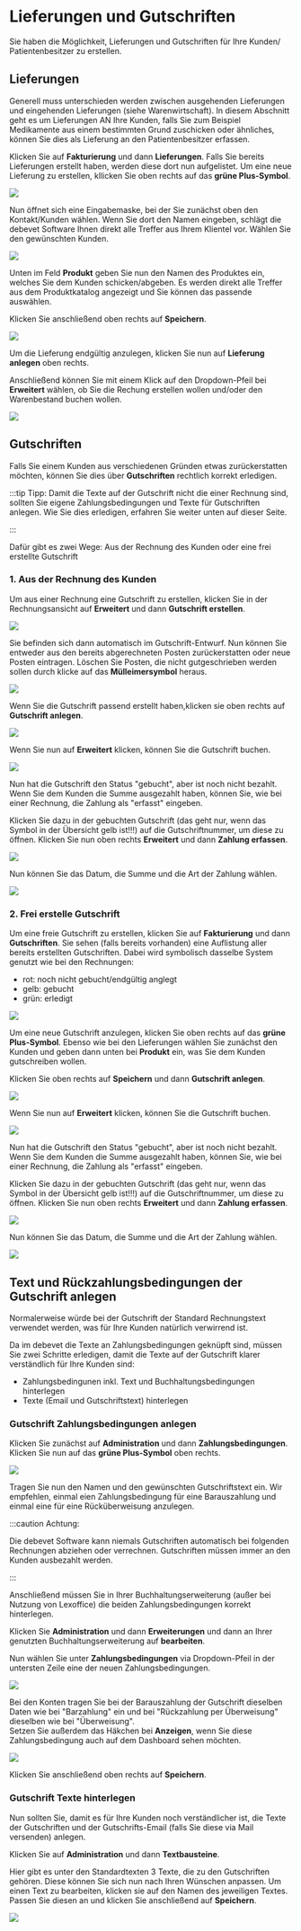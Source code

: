 # Lieferungen und Gutschriften 


Sie haben die Möglichkeit, Lieferungen und Gutschriften für Ihre Kunden/ Patientenbesitzer zu erstellen. 

## Lieferungen 

Generell muss unterschieden werden zwischen ausgehenden Lieferungen und eingehenden Lieferungen (siehe Warenwirtschaft). In diesem Abschnitt
geht es um Lieferungen AN Ihre Kunden, falls Sie zum Beispiel Medikamente aus einem bestimmten Grund zuschicken oder ähnliches,
können Sie dies als Lieferung an den Patientenbesitzer erfassen.   

Klicken Sie auf **Fakturierung** und dann **Lieferungen**. Falls Sie bereits Lieferungen erstellt haben, werden diese dort nun aufgelistet. 
Um eine neue Lieferung zu erstellen, kllicken Sie oben rechts auf das **grüne Plus-Symbol**.   

![](../../static/img/Rechnungen/ausgangslieferung1.png)  

Nun öffnet sich eine Eingabemaske, bei der Sie zunächst oben den Kontakt/Kunden wählen. Wenn Sie dort den Namen eingeben, schlägt 
die debevet Software Ihnen direkt alle Treffer aus Ihrem Klientel vor. Wählen Sie den gewünschten Kunden.   

![](../../static/img/Rechnungen/ausgangslieferung2.png)

Unten im Feld **Produkt** geben Sie nun den Namen des Produktes ein, welches Sie dem Kunden schicken/abgeben. Es werden 
direkt alle Treffer aus dem Produktkatalog angezeigt und Sie können das passende auswählen.  
 
Klicken Sie anschließend oben rechts auf **Speichern**. 

![](../../static/img/Rechnungen/ausgangslieferung3.png)  

Um die Lieferung endgültig anzulegen, klicken Sie nun auf **Lieferung anlegen** oben rechts.  

Anschließend können Sie mit einem Klick auf den Dropdown-Pfeil bei **Erweitert** wählen, ob Sie die Rechung erstellen wollen und/oder 
den Warenbestand buchen wollen.  

![](../../static/img/Rechnungen/ausgangslieferung4.png)  

## Gutschriften  

Falls Sie einem Kunden aus verschiedenen Gründen etwas zurückerstatten möchten, können Sie dies über **Gutschriften** rechtlich korrekt
erledigen. 

:::tip Tipp: 
Damit die Texte auf der Gutschrift nicht die einer Rechnung sind, sollten Sie eigene Zahlungsbedingungen und Texte für Gutschriften anlegen. Wie Sie dies 
erledigen, erfahren Sie weiter unten auf dieser Seite.  

:::  

Dafür gibt es zwei Wege: Aus der Rechnung des Kunden oder eine frei erstellte Gutschrift

### 1. Aus der Rechnung des Kunden

Um aus einer Rechnung  eine Gutschrift zu erstellen, klicken Sie in der Rechnungsansicht auf **Erweitert** und dann **Gutschrift erstellen**.

![](../../static/img/Rechnungen/rechnung_zu_gutschrift.png)

Sie befinden sich dann automatisch im Gutschrift-Entwurf. Nun können Sie entweder aus den bereits abgerechneten Posten zurückerstatten oder neue Posten eintragen. Löschen Sie Posten, die nicht gutgeschrieben werden sollen
durch klicke auf das **Mülleimersymbol** heraus.   

![](../../static/img/Rechnungen/rechnung_zu_gutschrift2.png) 

Wenn Sie die Gutschrift passend erstellt haben,klicken sie oben rechts auf **Gutschrift anlegen**. 

![](../../static/img/Rechnungen/gutschrift_anlegen_rechnung.png)

Wenn Sie nun auf **Erweitert** klicken, können Sie die Gutschrift buchen.

![](../../static/img/Rechnungen/re_gutschrift3.png)

Nun hat die Gutschrift den Status "gebucht", aber ist noch nicht bezahlt. Wenn Sie dem Kunden die Summe ausgezahlt haben, können
Sie, wie bei einer Rechnung, die Zahlung als "erfasst" eingeben.

Klicken Sie dazu in der gebuchten Gutschrift (das geht nur, wenn das Symbol in der Übersicht gelb ist!!!) auf die Gutschriftnummer,
um diese zu öffnen. Klicken Sie nun oben rechts **Erweitert** und dann **Zahlung erfassen**.

![](../../static/img/Rechnungen/re_gutschrift4.png)

Nun können Sie das Datum, die Summe und die Art der Zahlung wählen.

![](../../static/img/Rechnungen/re_gutschrift5.png)

### 2. Frei erstelle Gutschrift 

Um eine freie Gutschrift zu erstellen, klicken Sie auf **Fakturierung** und dann **Gutschriften**. Sie sehen (falls bereits vorhanden) eine Auflistung aller bereits
erstellten Gutschriften. Dabei wird symbolisch dasselbe System genutzt wie bei den Rechnungen:  

* rot: noch nicht gebucht/endgültig anglegt
* gelb: gebucht 
* grün: erledigt  

![](../../static/img/Rechnungen/re_gutschrift1.png)  

Um eine neue Gutschrift anzulegen, klicken Sie oben rechts auf das **grüne Plus-Symbol**. Ebenso wie bei den Lieferungen wählen Sie
zunächst den Kunden und geben dann unten bei **Produkt** ein, was Sie dem Kunden gutschreiben wollen. 

Klicken Sie oben rechts auf **Speichern** und dann **Gutschrift anlegen**.  

![](../../static/img/Rechnungen/re_gutschrift2.png)  

Wenn Sie nun auf **Erweitert** klicken, können Sie die Gutschrift buchen.  

![](../../static/img/Rechnungen/re_gutschrift3.png)  

Nun hat die Gutschrift den Status "gebucht", aber ist noch nicht bezahlt. Wenn Sie dem Kunden die Summe ausgezahlt haben, können 
Sie, wie bei einer Rechnung, die Zahlung als "erfasst" eingeben.  

Klicken Sie dazu in der gebuchten Gutschrift (das geht nur, wenn das Symbol in der Übersicht gelb ist!!!) auf die Gutschriftnummer,
um diese zu öffnen. Klicken Sie nun oben rechts **Erweitert** und dann **Zahlung erfassen**.  

![](../../static/img/Rechnungen/re_gutschrift4.png)  

Nun können Sie das Datum, die Summe und die Art der Zahlung wählen.  

![](../../static/img/Rechnungen/re_gutschrift5.png)

## Text und Rückzahlungsbedingungen der Gutschrift anlegen 

Normalerweise würde bei der Gutschrift der Standard Rechnungstext verwendet werden, was für Ihre Kunden natürlich verwirrend ist.  

Da im debevet die Texte an Zahlungsbedingungen geknüpft sind, müssen Sie zwei Schritte erledigen, damit die Texte auf der Gutschrift klarer verständlich für Ihre 
Kunden sind:

* Zahlungsbedingunen inkl. Text und Buchhaltungsbedingungen hinterlegen
* Texte (Email und Gutschriftstext) hinterlegen

### Gutschrift Zahlungsbedingungen anlegen  

Klicken Sie zunächst auf **Administration** und dann **Zahlungsbedingungen**. Klicken Sie nun auf das **grüne Plus-Symbol** oben rechts.

![](../../static/img/Rechnungen/gutschriftzahlung1.png)  

Tragen Sie nun den Namen und den gewünschten Gutschriftstext ein. Wir empfehlen, einmal eien Zahlungsbedingung für eine Barauszahlung und einmal eine für eine 
Rücküberweisung anzulegen.   

:::caution Achtung:  

Die debevet Software kann niemals Gutschriften automatisch bei folgenden Rechnungen abziehen oder verrechnen. Gutschriften müssen immer an den Kunden
ausbezahlt werden.  

:::   

Anschließend müssen Sie in Ihrer Buchhaltungserweiterung (außer bei Nutzung von Lexoffice) die beiden Zahlungsbedingungen korrekt hinterlegen. 

Klicken Sie **Administration** und dann **Erweiterungen** und dann an Ihrer genutzten Buchhaltungserweiterung auf **bearbeiten**. 

Nun wählen Sie unter **Zahlungsbedingungen** via Dropdown-Pfeil in der untersten Zeile eine der neuen Zahlungsbedingungen.   

![](../../static/img/Rechnungen/gutschriftzahlung3.png)   

Bei den Konten tragen Sie bei der Barauszahlung der Gutschrift dieselben Daten wie bei "Barzahlung" ein und bei "Rückzahlung per Überweisung" dieselben wie
bei "Überweisung".  
Setzen Sie außerdem das Häkchen bei **Anzeigen**, wenn Sie diese Zahlungsbedingung auch auf dem Dashboard sehen möchten.  

![](../../static/img/Rechnungen/gutschriftzahlung4.png)

Klicken Sie anschließend oben rechts auf **Speichern**.

### Gutschrift Texte hinterlegen  

Nun sollten Sie, damit es für Ihre Kunden noch verständlicher ist, die Texte der Gutschriften und der Gutschrifts-Email (falls Sie diese via Mail versenden) anlegen. 

Klicken Sie auf **Administration** und dann **Textbausteine**. 

Hier gibt es unter den Standardtexten 3 Texte, die zu den Gutschriften gehören. Diese können Sie sich nun nach Ihren Wünschen anpassen. 
Um einen Text zu bearbeiten, klicken sie auf den Namen des jeweiligen Textes. Passen Sie diesen an und klicken Sie anschließend auf **Speichern**. 

![](../../static/img/Rechnungen/gutschrift_texte.png)


